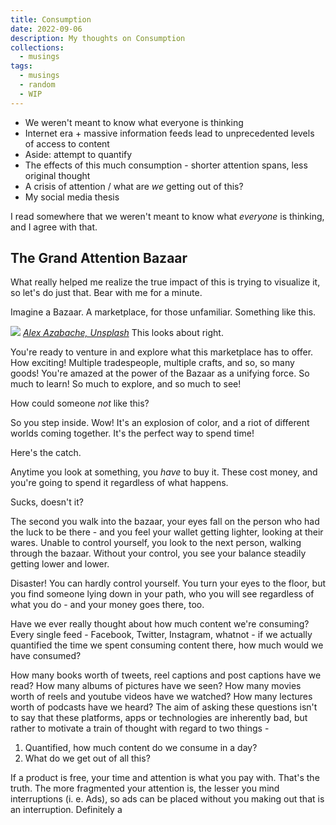 ```yaml
---
title: Consumption
date: 2022-09-06
description: My thoughts on Consumption
collections:
  - musings
tags:
  - musings
  - random
  - WIP
---
```


- We weren't meant to know what everyone is thinking
- Internet era + massive information feeds lead to unprecedented levels of access to content
- Aside: attempt to quantify
- The effects of this much consumption - shorter attention spans, less original thought
- A crisis of attention / what are _we_ getting out of this?
- My social media thesis

I read somewhere that we weren't meant to know what _everyone_ is thinking, and I agree with that.

## The Grand Attention Bazaar

What really helped me realize the true impact of this is trying to visualize it, so let's do just that. Bear with me for a minute.

Imagine a Bazaar. A marketplace, for those unfamiliar. Something like this.

![](https://images.unsplash.com/photo-1569531955317-390fbbc73f17?ixlib=rb-1.2.1&ixid=MnwxMjA3fDB8MHxwaG90by1wYWdlfHx8fGVufDB8fHx8&auto=format&fit=crop&w=687&q=80)
_[Alex Azabache, Unsplash](https://unsplash.com/photos/hz4tKDvQHoo)_
This looks about right.

You're ready to venture in and explore what this marketplace has to offer. How exciting! Multiple tradespeople, multiple crafts, and so, so many goods! You're amazed at the power of the Bazaar as a unifying force. So much to learn! So much to explore, and so much to see!

How could someone _not_ like this?

So you step inside. Wow! It's an explosion of color, and a riot of different worlds coming together. It's the perfect way to spend time!

Here's the catch.

Anytime you look at something, you _have_ to buy it. These cost money, and you're going to spend it regardless of what happens.

Sucks, doesn't it?

The second you walk into the bazaar, your eyes fall on the person who had the luck to be there - and you feel your wallet getting lighter, looking at their wares. Unable to control yourself, you look to the next person, walking through the bazaar. Without your control, you see your balance steadily getting lower and lower.

Disaster! You can hardly control yourself. You turn your eyes to the floor, but you find someone lying down in your path, who you will see regardless of what you do - and your money goes there, too.

Have we ever really thought about how much content we're consuming? Every single feed - Facebook, Twitter, Instagram, whatnot - if we actually quantified the time we spent consuming content there, how much would we have consumed?

How many books worth of tweets, reel captions and post captions have we read? How many albums of pictures have we seen? How many movies worth of reels and youtube videos have we watched? How many lectures worth of podcasts have we heard?
The aim of asking these questions isn't to say that these platforms, apps or technologies are inherently bad, but rather to motivate a train of thought with regard to two things -

1. Quantified, how much content do we consume in a day?
2. What do we get out of all this?

If a product is free, your time and attention is what you pay with. That's the truth. The more fragmented your attention is, the lesser you mind interruptions (i. e. Ads), so ads can be placed without you making out that is an interruption. Definitely a
